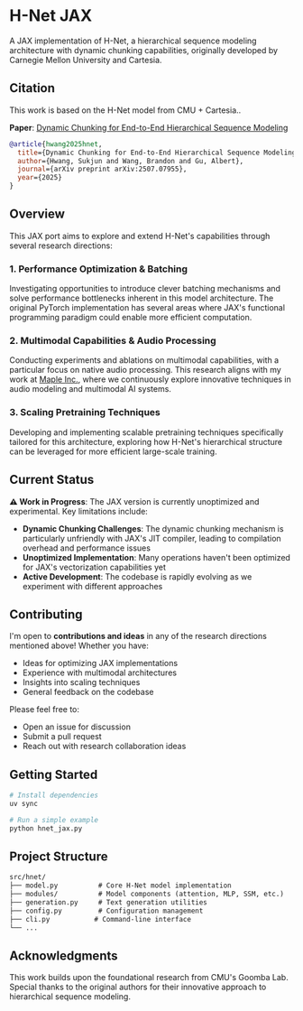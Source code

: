 # H-Net JAX

A JAX implementation of H-Net, a hierarchical sequence modeling architecture with dynamic chunking capabilities, originally developed by Carnegie Mellon University and Cartesia.

## Citation

This work is based on the H-Net model from CMU + Cartesia..

**Paper**: [Dynamic Chunking for End-to-End Hierarchical Sequence Modeling](https://arxiv.org/abs/2507.07955)

```bibtex
@article{hwang2025hnet,
  title={Dynamic Chunking for End-to-End Hierarchical Sequence Modeling},
  author={Hwang, Sukjun and Wang, Brandon and Gu, Albert},
  journal={arXiv preprint arXiv:2507.07955},
  year={2025}
}
```

## Overview

This JAX port aims to explore and extend H-Net's capabilities through several research directions:

### 1. Performance Optimization & Batching

Investigating opportunities to introduce clever batching mechanisms and solve performance bottlenecks inherent in this model architecture. The original PyTorch implementation has several areas where JAX's functional programming paradigm could enable more efficient computation.

### 2. Multimodal Capabilities & Audio Processing

Conducting experiments and ablations on multimodal capabilities, with a particular focus on native audio processing. This research aligns with my work at [Maple Inc.](https://maple.inc), where we continuously explore innovative techniques in audio modeling and multimodal AI systems.

### 3. Scaling Pretraining Techniques

Developing and implementing scalable pretraining techniques specifically tailored for this architecture, exploring how H-Net's hierarchical structure can be leveraged for more efficient large-scale training.

## Current Status

**⚠️ Work in Progress**: The JAX version is currently unoptimized and experimental. Key limitations include:

- **Dynamic Chunking Challenges**: The dynamic chunking mechanism is particularly unfriendly with JAX's JIT compiler, leading to compilation overhead and performance issues
- **Unoptimized Implementation**: Many operations haven't been optimized for JAX's vectorization capabilities yet
- **Active Development**: The codebase is rapidly evolving as we experiment with different approaches

## Contributing

I'm open to **contributions and ideas** in any of the research directions mentioned above! Whether you have:

- Ideas for optimizing JAX implementations
- Experience with multimodal architectures
- Insights into scaling techniques
- General feedback on the codebase

Please feel free to:

- Open an issue for discussion
- Submit a pull request
- Reach out with research collaboration ideas

## Getting Started

```bash
# Install dependencies
uv sync

# Run a simple example
python hnet_jax.py
```

## Project Structure

```txt
src/hnet/
├── model.py          # Core H-Net model implementation
├── modules/          # Model components (attention, MLP, SSM, etc.)
├── generation.py     # Text generation utilities
├── config.py         # Configuration management
├── cli.py           # Command-line interface
└── ...
```

## Acknowledgments

This work builds upon the foundational research from CMU's Goomba Lab. Special thanks to the original authors for their innovative approach to hierarchical sequence modeling.
